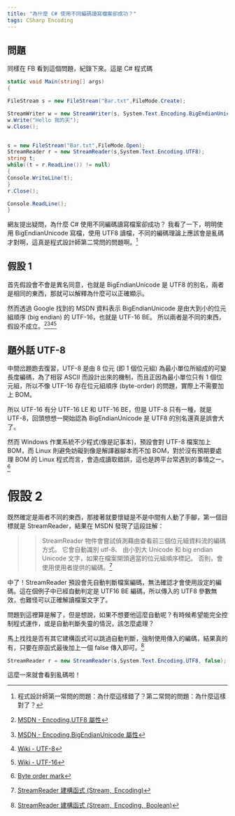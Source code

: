 ```yaml
---
title: "為什麼 C# 使用不同編碼讀寫檔案卻成功？"
tags: CSharp Encoding
---
```


## 問題

同樣在 FB 看到這個問題，紀錄下來。這是 C# 程式碼

```csharp
static void Main(string[] args)
{

FileStream s = new FileStream("Bar.txt",FileMode.Create);

StreamWriter w = new StreamWriter(s, System.Text.Encoding.BigEndianUnicode);
w.Write("Hello 我的天");
w.Close();


s = new FileStream("Bar.txt",FileMode.Open);
StreamReader r = new StreamReader(s,System.Text.Encoding.UTF8);
string t;
while((t = r.ReadLine()) != null)
{
Console.WriteLine(t);
}
r.Close();

Console.ReadLine();
}
```
網友提出疑問，為什麼 C# 使用不同編碼讀寫檔案卻成功？
我看了一下，明明使用 BigEndianUnicode 寫檔，使用 UTF8 讀檔，不同的編碼理論上應該會是亂碼才對啊，這真是程式設計師第二常問的問題啊。[^1]

[^1]:程式設計師第一常問的問題：為什麼這樣錯了？第二常問的問題：為什麼這樣對了？

## 假設 1

首先假設會不會是異名同意，也就是 BigEndianUnicode 是 UTF8 的別名，兩者是相同的東西，那就可以解釋為什麼可以正確顯示。

然而透過 Google 找到的 MSDN 資料表示 BigEndianUnicode 是由大到小的位元組順序 (big endian) 的 UTF-16，也就是 UTF-16 BE。 所以兩者是不同的東西，假設不成立。[^2][^3][^4][^5]

[^2]:[MSDN - Encoding.UTF8 屬性](https://msdn.microsoft.com/zh-tw/library/system.text.encoding.utf8(v=vs.110).aspx)
[^3]:[MSDN - Encoding.BigEndianUnicode 屬性](https://msdn.microsoft.com/zh-tw/library/system.text.encoding.bigendianunicode(v=vs.110).aspx)
[^4]:[Wiki - UTF-8](https://zh.wikipedia.org/wiki/UTF-8)
[^5]:[Wiki - UTF-16](https://zh.wikipedia.org/wiki/UTF-16)

## 題外話 UTF-8
中間岔題跑去復習，UTF-8 是由 8 位元 (即 1 個位元組) 為最小單位所組成的可變長度編碼，為了相容 ASCII 而設計出來的機制，而且正因為最小單位只有 1 個位元組，所以不像 UTF-16 存在位元組順序 (byte-order) 的問題，實際上不需要加上 BOM。

所以 UTF-16 有分 UTF-16 LE 和 UTF-16 BE，但是 UTF-8 只有一種，就是 UTF-8，回頭想想一開始認為 BigEndianUnicode 是 UTF8 的別名還真是誤會大了。

然而 Windows 作業系統不少程式(像是記事本)，預設會對 UTF-8 檔案加上 BOM，而 Linux 則避免妨礙到像是解譯器腳本而不加 BOM，對於沒有預期要處理 BOM 的 Linux 程式而言，會造成讀取錯誤，這也是跨平台常遇到的事情之一。[^6]

[^6]:[Byte order mark](https://en.wikipedia.org/wiki/Byte_order_mark)

# 假設 2
既然確定是兩者不同的東西，那接著就要懷疑是不是中間有人動了手腳，第一個目標就是 StreamReader，結果在 MSDN 發現了這段註解：

>> StreamReader 物件會嘗試偵測藉由查看前三個位元組資料流的編碼方式。 它會自動識別 utf-8、 由小到大 Unicode 和 big endian Unicode 文字，如果在檔案開頭適當的位元組順序標記。 否則，會使用使用者提供的編碼。[^7]

[^7]:[StreamReader 建構函式 (Stream, Encoding)](https://msdn.microsoft.com/zh-tw/library/ms143456(v=vs.110).aspx)

中了！StreamReader 預設會先自動判斷檔案編碼，無法確認才會使用設定的編碼。這在個例子中已經自動判定是 UTF16 BE 編碼，所以傳入的 UTF8 參數無效，也難怪可以正確解讀檔案文字了。

問題到這裡算是解了，但是想說，如果不想要他這麼自動呢？有時候希望能完全控制程式運作，或是自動判斷失靈的情況，該怎麼處理？

馬上找找是否有其它建構函式可以跳過自動判斷，強制使用傳入的編碼，結果真的有，只要在原函式最後加上一個 false 傳入即可。[^8]

[^8]:[StreamReader 建構函式 (Stream, Encoding, Boolean)](https://msdn.microsoft.com/zh-tw/library/ms143457(v=vs.110).aspx)

```csharp
StreamReader r = new StreamReader(s,System.Text.Encoding.UTF8, false);
```

這麼一來就會看到亂碼啦！